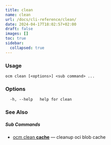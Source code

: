 ```yaml
---
title: clean
name: clean
url: /docs/cli-reference/clean/
date: 2024-04-17T18:02:57+02:00
draft: false
images: []
toc: true
sidebar:
  collapsed: true
---
```

### Usage

```
ocm clean [<options>] <sub command> ...
```

### Options

```
  -h, --help   help for clean
```

### See Also



##### Sub Commands

* [ocm clean <b>cache</b>](/docs/cli-reference/clean/cache)	 &mdash; cleanup oci blob cache


